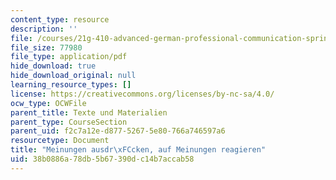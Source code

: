 ```yaml
---
content_type: resource
description: ''
file: /courses/21g-410-advanced-german-professional-communication-spring-2017/38b0886a78db5b67390dc14b7accab58_21G_410s17_W11_M32.pdf
file_size: 77980
file_type: application/pdf
hide_download: true
hide_download_original: null
learning_resource_types: []
license: https://creativecommons.org/licenses/by-nc-sa/4.0/
ocw_type: OCWFile
parent_title: Texte und Materialien
parent_type: CourseSection
parent_uid: f2c7a12e-d877-5267-5e80-766a746597a6
resourcetype: Document
title: "Meinungen ausdr\xFCcken, auf Meinungen reagieren"
uid: 38b0886a-78db-5b67-390d-c14b7accab58
---
```

